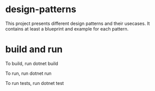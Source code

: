 # design-patterns

This project presents different design patterns and their usecases. It contains at least a blueprint and example for each pattern.

# build and run
To build, run
dotnet build

To run, run
dotnet run

To run tests, run
dotnet test 